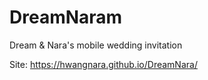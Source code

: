 # DreamNaram
Dream &amp; Nara's mobile wedding invitation

Site: https://hwangnara.github.io/DreamNara/
